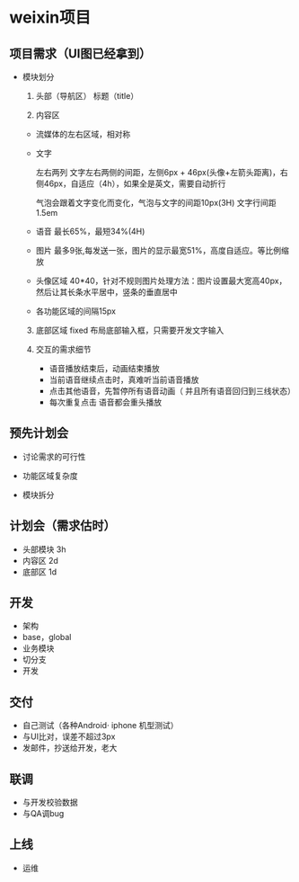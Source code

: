 # weixin项目
## 项目需求（UI图已经拿到）

  * 模块划分
    1. 头部（导航区）
       标题（title）

    2. 内容区

      * 流媒体的左右区域，相对称

      * 文字

        左右两列
        文字左右两侧的间距，左侧6px + 46px(头像+左箭头距离)，右侧46px，自适应（4h），如果全是英文，需要自动折行

        气泡会跟着文字变化而变化，气泡与文字的间距10px(3H)
        文字行间距1.5em

      * 语音
        最长65%，最短34%(4H)
    
      * 图片
          最多9张,每发送一张，图片的显示最宽51%，高度自适应。等比例缩放

      * 头像区域
          40*40，针对不规则图片处理方法：图片设置最大宽高40px，然后让其长条水平居中，竖条的垂直居中

      * 各功能区域的间隔15px

    3. 底部区域
      fixed 布局底部输入框，只需要开发文字输入



    4. 交互的需求细节

       * 语音播放结束后，动画结束播放
       * 当前语音继续点击时，真难听当前语音播放
       * 点击其他语音，先暂停所有语音动画（ 并且所有语音回归到三线状态）
       * 每次重复点击  语音都会重头播放



## 预先计划会

  * 讨论需求的可行性

  * 功能区域复杂度

  * 模块拆分

## 计划会（需求估时）

  * 头部模块 3h
  * 内容区 2d
  * 底部区 1d



## 开发
  * 架构
  * base，global
  * 业务模块
  * 切分支
  * 开发

## 交付
  * 自己测试（各种Android· iphone 机型测试）
  * 与UI比对，误差不超过3px
  * 发邮件，抄送给开发，老大


## 联调
  * 与开发校验数据
  * 与QA调bug

## 上线
  * 运维
